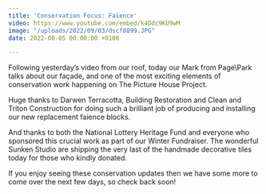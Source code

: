 ```yaml
---
title: 'Conservation Focus: Faience'
video: https://www.youtube.com/embed/k4Ddc9KU9wM
image: "/uploads/2022/09/03/dscf8899.JPG"
date: 2022-08-05 00:00:00 +0100

---
```

Following yesterday’s video from our roof, today our Mark from Page\\Park talks about our façade, and one of the most exciting elements of conservation work happening on The Picture House Project.  
  
Huge thanks to Darwen Terracotta, Building Restoration and Clean and Triton Construction for doing such a brilliant job of producing and installing our new replacement faience blocks.  
  
And thanks to both the National Lottery Heritage Fund and everyone who sponsored this crucial work as part of our Winter Fundraiser. The wonderful Sunken Studio are shipping the very last of the handmade decorative tiles today for those who kindly donated.  
  
If you enjoy seeing these conservation updates then we have some more to come over the next few days, so check back soon!